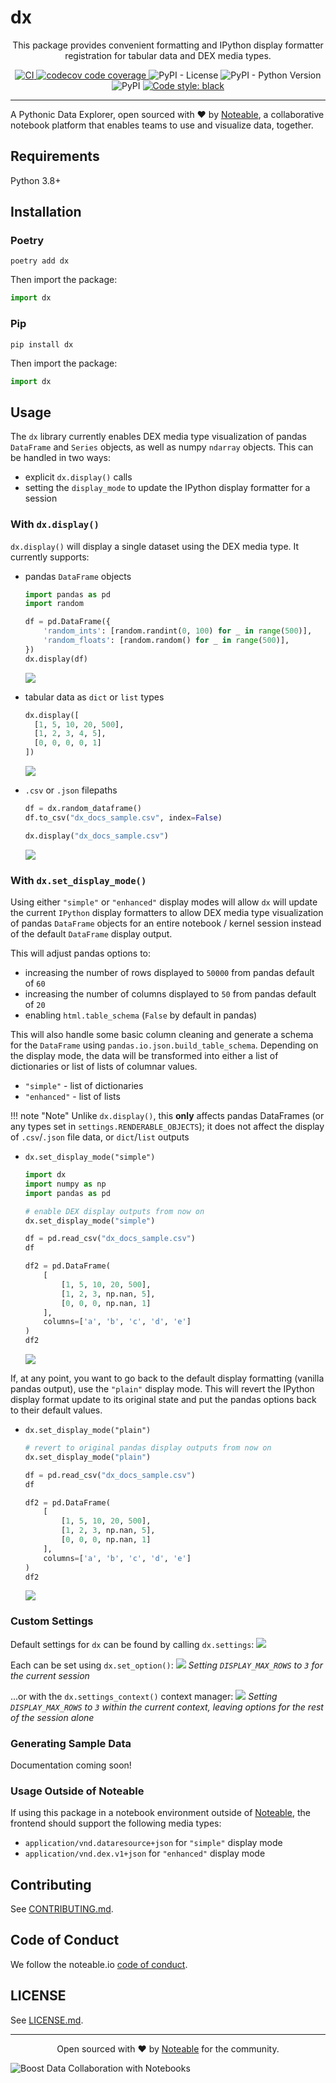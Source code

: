 # dx

<p align="center">
This package provides convenient formatting and IPython display formatter registration for tabular data and DEX media types.
</p>
<p align="center">
<a href="https://github.com/noteable-io/dx/actions/workflows/ci.yaml">
    <img src="https://github.com/noteable-io/dx/actions/workflows/ci.yaml/badge.svg" alt="CI" />
</a>
<a href="https://codecov.io/gh/noteable-io/dx" > 
 <img src="https://codecov.io/gh/noteable-io/dx/branch/main/graph/badge.svg?token=XGXSTD3GSI" alt="codecov code coverage"/> 
 </a>
<img alt="PyPI - License" src="https://img.shields.io/pypi/l/dx" />
<img alt="PyPI - Python Version" src="https://img.shields.io/pypi/pyversions/dx" />
<img alt="PyPI" src="https://img.shields.io/pypi/v/dx">
<a href="https://github.com/psf/black"><img alt="Code style: black" src="https://img.shields.io/badge/code%20style-black-000000.svg"></a>
</p>

---------

A Pythonic Data Explorer, open sourced with ❤️ by <a href="https://noteable.io">Noteable</a>, a collaborative notebook platform that enables teams to use and visualize data, together.


## Requirements

Python 3.8+

## Installation

### Poetry

```shell
poetry add dx
```

Then import the package:

```python
import dx
```

### Pip
```shell
pip install dx
```

Then import the package:

```python
import dx
```

## Usage

The `dx` library currently enables DEX media type visualization of pandas `DataFrame` and `Series` objects, as well as numpy `ndarray` objects. This can be handled in two ways:
- explicit `dx.display()` calls
- setting the `display_mode` to update the IPython display formatter for a session

### With `dx.display()`
`dx.display()` will display a single dataset using the DEX media type. It currently supports:
- pandas `DataFrame` objects
  ```python
  import pandas as pd
  import random

  df = pd.DataFrame({
      'random_ints': [random.randint(0, 100) for _ in range(500)],
      'random_floats': [random.random() for _ in range(500)],
  })
  dx.display(df)
  ```
  ![](docs/screenshots/dx_display_sample1.png)

- tabular data as `dict` or `list` types
  ```python
  dx.display([
    [1, 5, 10, 20, 500],
    [1, 2, 3, 4, 5],
    [0, 0, 0, 0, 1]
  ])
  ```
  ![](docs/screenshots/dx_display_sample2.png)

- `.csv` or `.json` filepaths 
  ```python
  df = dx.random_dataframe()
  df.to_csv("dx_docs_sample.csv", index=False)

  dx.display("dx_docs_sample.csv")
  ```
  ![](docs/screenshots/dx_display_sample3.png)

### With `dx.set_display_mode()`
Using either `"simple"` or `"enhanced"` display modes will allow `dx` will update the current `IPython` display formatters to allow DEX media type visualization of pandas `DataFrame` objects for an entire notebook / kernel session instead of the default `DataFrame` display output.

This will adjust pandas options to:
- increasing the number of rows displayed to `50000` from pandas default of `60`
- increasing the number of columns displayed to `50` from pandas default of `20`
- enabling `html.table_schema` (`False` by default in pandas)

This will also handle some basic column cleaning and generate a schema for the `DataFrame` using `pandas.io.json.build_table_schema`. Depending on the display mode, the data will be transformed into either a list of dictionaries or list of lists of columnar values.
- `"simple"` - list of dictionaries
- `"enhanced"` - list of lists


!!! note "Note"
  Unlike `dx.display()`, this **only** affects pandas DataFrames (or any types set in `settings.RENDERABLE_OBJECTS`); it does not affect the display of `.csv`/`.json` file data, or `dict`/`list` outputs


- `dx.set_display_mode("simple")`
  
  ```python
  import dx
  import numpy as np
  import pandas as pd

  # enable DEX display outputs from now on
  dx.set_display_mode("simple")

  df = pd.read_csv("dx_docs_sample.csv")
  df
  ```
  ```python
  df2 = pd.DataFrame(
      [
          [1, 5, 10, 20, 500],
          [1, 2, 3, np.nan, 5],
          [0, 0, 0, np.nan, 1]
      ],
      columns=['a', 'b', 'c', 'd', 'e']
  )
  df2
  ```
  ![](docs/screenshots/dx_simple_mode_sample1.png)

If, at any point, you want to go back to the default display formatting (vanilla pandas output), use the `"plain"` display mode. This will revert the IPython display format update to its original state and put the pandas options back to their default values.

- `dx.set_display_mode("plain")`
  ```python
  # revert to original pandas display outputs from now on
  dx.set_display_mode("plain")

  df = pd.read_csv("dx_docs_sample.csv")
  df
  ```
  ```python
  df2 = pd.DataFrame(
      [
          [1, 5, 10, 20, 500],
          [1, 2, 3, np.nan, 5],
          [0, 0, 0, np.nan, 1]
      ],
      columns=['a', 'b', 'c', 'd', 'e']
  )
  df2
  ```
  ![](docs/screenshots/dx_plain_mode_sample1.png)


### Custom Settings
Default settings for `dx` can be found by calling `dx.settings`:
![](docs/screenshots/dx_settings_sample1.png)

Each can be set using `dx.set_option()`:
![](docs/screenshots/dx_settings_sample2.png)
_Setting `DISPLAY_MAX_ROWS` to `3` for the current session_

...or with the `dx.settings_context()` context manager:
![](docs/screenshots/dx_settings_sample3.png)
_Setting `DISPLAY_MAX_ROWS` to `3` within the current context, leaving options for the rest of the session alone_

### Generating Sample Data
Documentation coming soon!

### Usage Outside of Noteable 
If using this package in a notebook environment outside of [Noteable](https://app.noteable.io/), the frontend should support the following media types:
- `application/vnd.dataresource+json` for `"simple"` display mode
- `application/vnd.dex.v1+json` for `"enhanced"` display mode
## Contributing

See [CONTRIBUTING.md](https://github.com/noteable-io/dx/blob/main/CONTRIBUTING.md).

## Code of Conduct

We follow the noteable.io [code of conduct](CODE_OF_CONDUCT.md).

## LICENSE

See [LICENSE.md](LICENSE.md).

-------

<p align="center">Open sourced with ❤️ by <a href="https://noteable.io">Noteable</a> for the community.</p>

<img href="https://pages.noteable.io/private-beta-access" src="https://assets.noteable.io/github/2022-07-29/noteable.png" alt="Boost Data Collaboration with Notebooks">